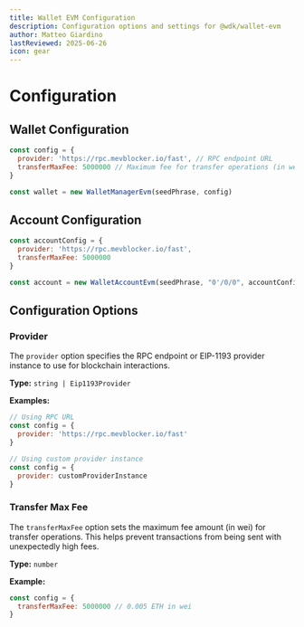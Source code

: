 ```yaml
---
title: Wallet EVM Configuration
description: Configuration options and settings for @wdk/wallet-evm
author: Matteo Giardino
lastReviewed: 2025-06-26
icon: gear
---
```


# Configuration

## Wallet Configuration

```javascript
const config = {
  provider: 'https://rpc.mevblocker.io/fast', // RPC endpoint URL
  transferMaxFee: 5000000 // Maximum fee for transfer operations (in wei)
}

const wallet = new WalletManagerEvm(seedPhrase, config)
```

## Account Configuration

```javascript
const accountConfig = {
  provider: 'https://rpc.mevblocker.io/fast',
  transferMaxFee: 5000000
}

const account = new WalletAccountEvm(seedPhrase, "0'/0/0", accountConfig)
```

## Configuration Options

### Provider

The `provider` option specifies the RPC endpoint or EIP-1193 provider instance to use for blockchain interactions.

**Type:** `string | Eip1193Provider`

**Examples:**
```javascript
// Using RPC URL
const config = {
  provider: 'https://rpc.mevblocker.io/fast'
}

// Using custom provider instance
const config = {
  provider: customProviderInstance
}
```

### Transfer Max Fee

The `transferMaxFee` option sets the maximum fee amount (in wei) for transfer operations. This helps prevent transactions from being sent with unexpectedly high fees.

**Type:** `number`

**Example:**
```javascript
const config = {
  transferMaxFee: 5000000 // 0.005 ETH in wei
}
```